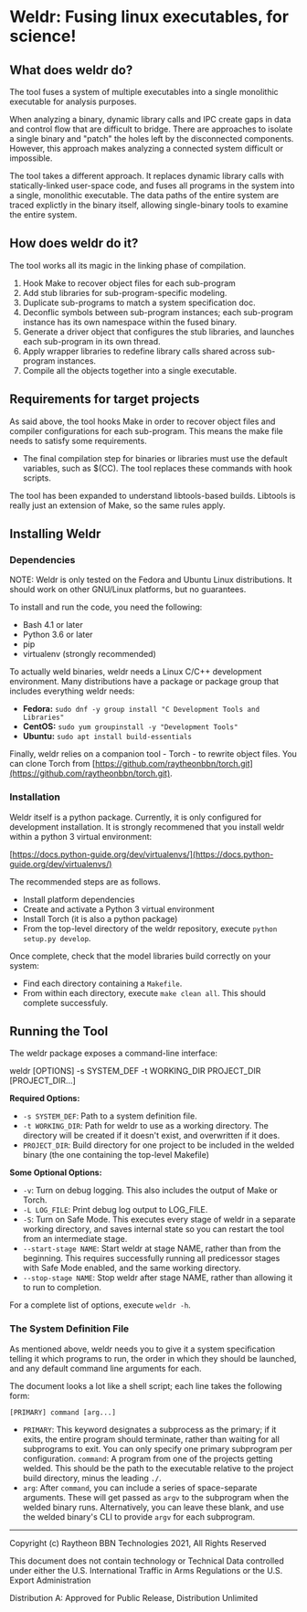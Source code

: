 # Weldr: Fusing linux executables, for science!

## What does weldr do?
The tool fuses a system of multiple executables into a single monolithic executable
for analysis purposes.  

When analyzing a binary, dynamic library calls and IPC create
gaps in data and control flow that are difficult to bridge.  There are approaches
to isolate a single binary and "patch" the holes left by the disconnected components.
However, this approach makes analyzing a connected system difficult or impossible.

The tool takes a different approach.  It replaces dynamic library calls with
statically-linked user-space code, and fuses all programs in the system
into a single, monolithic executable.  The data paths of the entire system
are traced explictly in the binary itself, allowing single-binary tools
to examine the entire system.

## How does weldr do it?
The tool works all its magic in the linking phase of compilation.

1) Hook Make to recover object files for each sub-program
2) Add stub libraries for sub-program-specific modeling.
3) Duplicate sub-programs to match a system specification doc. 
4) Deconflic symbols between sub-program instances; each sub-program instance has its own namespace within the fused binary.
5) Generate a driver object that configures the stub libraries, and launches each sub-program in its own thread.
6) Apply wrapper libraries to redefine library calls shared across sub-program instances.
7) Compile all the objects together into a single executable. 

## Requirements for target projects
As said above, the tool hooks Make in order to recover object files and compiler configurations
for each sub-program.  This means the make file needs to satisfy some requirements.

- The final compilation step for binaries or libraries must use the default variables, such as $(CC).
    The tool replaces these commands with hook scripts.

The tool has been expanded to understand libtools-based builds.  Libtools is really just an extension of Make,
so the same rules apply.

## Installing Weldr

### Dependencies 

NOTE: Weldr is only tested on the Fedora and Ubuntu Linux distributions.
It should work on other GNU/Linux platforms, but no guarantees.

To install and run the code, you need the following:

- Bash 4.1 or later
- Python 3.6 or later
- pip
- virtualenv (strongly recommended)

To actually weld binaries, weldr needs a Linux C/C++ development environment.
Many distributions have a package or package group that includes everything weldr needs:

- **Fedora:** `sudo dnf -y group install "C Development Tools and Libraries"` 
- **CentOS:** `sudo yum groupinstall -y "Development Tools"`
- **Ubuntu:** `sudo apt install build-essentials`

Finally, weldr relies on a companion tool - Torch - to rewrite object files.
You can clone Torch from [https://github.com/raytheonbbn/torch.git](https://github.com/raytheonbbn/torch.git).

### Installation

Weldr itself is a python package.  Currently, it is only configured for development installation.
It is strongly recommened that you install weldr within a python 3 virtual environment:

[https://docs.python-guide.org/dev/virtualenvs/](https://docs.python-guide.org/dev/virtualenvs/)

The recommended steps are as follows.

- Install platform dependencies
- Create and activate a Python 3 virtual environment
- Install Torch (it is also a python package)
- From the top-level directory of the weldr repository, execute `python setup.py develop`.

Once complete, check that the model libraries build correctly on your system:

- Find each directory containing a `Makefile`.
- From within each directory, execute `make clean all`.  This should complete successfuly.

## Running the Tool

The weldr package exposes a command-line interface:

weldr [OPTIONS] -s SYSTEM_DEF -t WORKING_DIR PROJECT_DIR [PROJECT_DIR...]

**Required Options:**

- `-s SYSTEM_DEF`: Path to a system definition file.  
- `-t WORKING_DIR`: Path for weldr to use as a working directory.  The directory will be created if it doesn't exist, and overwritten if it does.
- `PROJECT_DIR`: Build directory for one project to be included in the welded binary (the one containing the top-level Makefile)

**Some Optional Options:**

- `-v`: Turn on debug logging.  This also includes the output of Make or Torch.
- `-L LOG_FILE`: Print debug log output to LOG_FILE.
- `-S`: Turn on Safe Mode.  This executes every stage of weldr in a separate working directory, and saves internal state so you can restart the tool from an intermediate stage.
- `--start-stage NAME`: Start weldr at stage NAME, rather than from the beginning.  This requires successfully running all predicessor stages with Safe Mode enabled, and the same working directory.
- `--stop-stage NAME`: Stop weldr after stage NAME, rather than allowing it to run to completion.

For a complete list of options, execute `weldr -h`.

### The System Definition File

As mentioned above, weldr needs you to give it a system specification telling it which programs to run,
the order in which they should be launched, and any default command line arguments for each.

The document looks a lot like a shell script; each line takes the following form:

`[PRIMARY] command [arg...]`

- `PRIMARY`: This keyword designates a subprocess as the primary; if it exits, the entire program should terminate, rather than waiting for all subprograms to exit.  You can only specify one primary subprogram per configuration.
 `command`: A program from one of the projects getting welded.  This should be the path to the executable relative to the project build directory, minus the leading `./`.
 - `arg`: After `command`, you can include a series of space-separate arguments.  These will get passed as `argv` to the subprogram when the welded binary runs. Alternatively, you can leave these blank, and use the welded binary's CLI to provide `argv` for each subprogram. 

----------
Copyright (c) Raytheon BBN Technologies 2021, All Rights Reserved

This document does not contain technology or Technical Data controlled under either
the U.S. International Traffic in Arms Regulations or the U.S. Export Administration

Distribution A: Approved for Public Release, Distribution Unlimited

